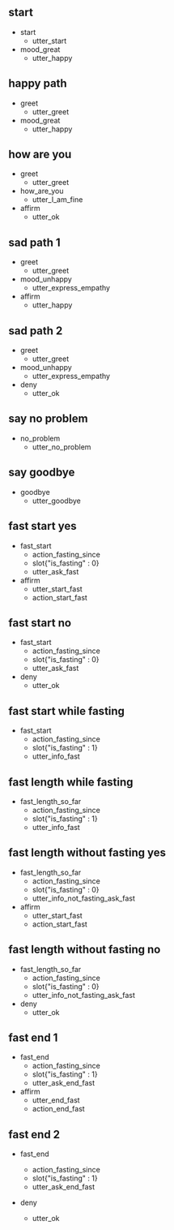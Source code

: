 <!-- basic stories -->
## start
* start
  <!-- action_add_user -->
  - utter_start
* mood_great
  - utter_happy

## happy path
* greet
  - utter_greet
* mood_great
  - utter_happy

## how are you
* greet
  - utter_greet
* how_are_you
  - utter_I_am_fine
* affirm
  - utter_ok

## sad path 1
* greet
  - utter_greet
* mood_unhappy
  - utter_express_empathy
* affirm
  - utter_happy

## sad path 2
* greet
  - utter_greet
* mood_unhappy
  - utter_express_empathy
* deny
  - utter_ok

## say no problem
* no_problem
  - utter_no_problem

## say goodbye
* goodbye
  - utter_goodbye

<!-- fasting-specific stories -->
## fast start yes
* fast_start
  - action_fasting_since
  - slot{"is_fasting" : 0}
  - utter_ask_fast
* affirm
  - utter_start_fast
  - action_start_fast

## fast start no
* fast_start
  - action_fasting_since
  - slot{"is_fasting" : 0}
  - utter_ask_fast
* deny
  - utter_ok

## fast start while fasting
* fast_start
  - action_fasting_since
  - slot{"is_fasting" : 1}
  - utter_info_fast

## fast length while fasting
* fast_length_so_far
  - action_fasting_since
  - slot{"is_fasting" : 1}
  - utter_info_fast

## fast length without fasting yes
* fast_length_so_far
  - action_fasting_since
  - slot{"is_fasting" : 0}
  - utter_info_not_fasting_ask_fast
* affirm
  - utter_start_fast
  - action_start_fast

## fast length without fasting no
* fast_length_so_far
  - action_fasting_since
  - slot{"is_fasting" : 0}
  - utter_info_not_fasting_ask_fast
* deny
  - utter_ok

## fast end 1
* fast_end
  - action_fasting_since
  - slot{"is_fasting" : 1}
  - utter_ask_end_fast
* affirm
  - utter_end_fast
  - action_end_fast
  
## fast end 2
* fast_end
  - action_fasting_since
  - slot{"is_fasting" : 1}
  - utter_ask_end_fast
* deny
  - utter_ok

  <!-- journal-specific stories -->
